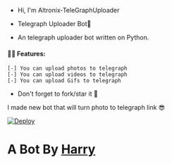 - Hi, I'm  Altronix-TeleGraphUploader

- Telegraph Uploader Bot📌
- An telegraph uploader bot written on Python.

#### 👨‍💻 Features: 
```
[-] You can upload photos to telegraph
[-] You can upload videos to telegraph
[-] You can upload Gifs to telegraph
```
-  Don't forget to fork/star it 🌟

I made new bot that will turn photo to telegraph link 😎

[![Deploy](https://www.herokucdn.com/deploy/button.svg)](https://heroku.com/deploy?template=https://github.com/D3stroyer-xD/Altronix-TeleGraphUploder)

# A Bot By [Harry](https://telegram.dog/ITZ_HARRY_xD)
